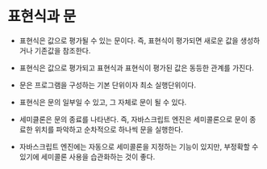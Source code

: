 # 표현식과 문
- 표현식은 값으로 평가될 수 있는 문이다. 즉, 표현식이 평가되면 새로운 값을 생성하거나 기존값을 참조한다.
- 표현식은 값으로 평가되고 표현식과 표현식이 평가된 값은 동등한 관계를 가진다.
- 문은 프로그램을 구성하는 기본 단위이자 최소 실행단위이다.
- 표현식은 문의 일부일 수 있고, 그 자체로 문이 될 수 있다.

- 세미클론은 문의 종료를 나타낸다. 즉, 자바스크립트 엔진은 세미콜론으로 문이 종료한 위치를 파악하고 순차적으로 하나씩 문을 실행한다.
- 자바스크립트 엔진에는 자동으로 세미콜론을 지정하는 기능이 있지만, 부정확할 수 있기에 세미콜론 사용을 습관화하는 것이 좋다.